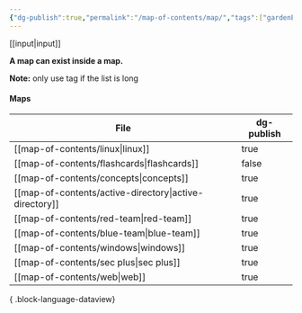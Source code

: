 ```yaml
---
{"dg-publish":true,"permalink":"/map-of-contents/map/","tags":["gardenEntry"]}
---
```


[[input\|input]]

**A map can exist inside a map.**

**Note:** only use tag if the list is long
#### Maps
| File                                                      | dg-publish |
| --------------------------------------------------------- | ---------- |
| [[map-of-contents/linux\|linux]]                       | true       |
| [[map-of-contents/flashcards\|flashcards]]             | false      |
| [[map-of-contents/concepts\|concepts]]                 | true       |
| [[map-of-contents/active-directory\|active-directory]] | true       |
| [[map-of-contents/red-team\|red-team]]                 | true       |
| [[map-of-contents/blue-team\|blue-team]]               | true       |
| [[map-of-contents/windows\|windows]]                   | true       |
| [[map-of-contents/sec plus\|sec plus]]                 | true       |
| [[map-of-contents/web\|web]]                           | true       |

{ .block-language-dataview}


